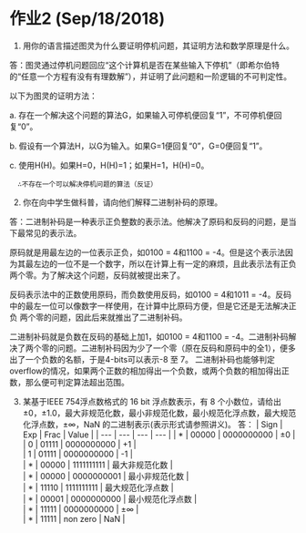 # 作业2 (Sep/18/2018)
1. 用你的语言描述图灵为什么要证明停机问题，其证明方法和数学原理是什么。

答：图灵通过停机问题回应“这个计算机是否在某些输入下停机”（即希尔伯特的“任意一个方程有没有有理数解”），并证明了此问题和一阶逻辑的不可判定性。
   
   以下为图灵的证明方法：
   
   a. 存在一个解决这个问题的算法G，如果输入可停机便回复“1”，不可停机便回复“0”。
   
   b. 假设有一个算法H，以G为输入。如果G=1便回复“0”，G=0便回复“1”。
   
   c. 使用H(H)。如果H=0，H(H)=1；如果H=1，H(H)=0。
   
      ∴不存在一个可以解决停机问题的算法（反证）


2. 你在向中学生做科普，请向他们解释二进制补码的原理。

答：二进制补码是一种表示正负整数的表示法。他解决了原码和反码的问题，是当下最常见的表示法。

   原码就是用最左边的一位表示正负，如0100 = 4和1100 = -4。但是这个表示法因为其最左边的一位不是一个数字，所以在计算上有一定的麻烦，且此表示法有正负两个零。为了解决这个问题，反码就被提出来了。

   反码表示法中的正数使用原码，而负数使用反码，如0100 = 4和1011 = -4。反码中的最左一位可以像数字一样使用，在计算中比原码方便，但是它还是无法解决正负 两个零的问题，因此后来就推出了二进制补码。

   二进制补码就是负数在反码的基础上加1，如0100 = 4和1100 = -4。二进制补码解决了两个零的问题。二进制补码因为少了一个零（原在反码和原码中的全1），便多出了一个负数的名额，于是4-bits可以表示-8 至 7。 二进制补码也能够判定overflow的情况，如果两个正数的相加得出一个负数，或两个负数的相加得出正数，那么便可判定算法超出范围。

3. 某基于IEEE 754浮点数格式的 16 bit 浮点数表示，有 8 个小数位，请给出 ±0，±1.0，最大非规范化数，最小非规范化数，最小规范化浮点数，最大规范化浮点数，±∞，NaN 的二进制表示(表示形式请参照讲义)。
答：
   | Sign | Exp | Frac | Value |
   | --- | --- | --- | --- |
   | * | 00000 | 0000000000 | ±0 |   
   | 0 | 01111 | 0000000000 | +1 |   
   | 1 | 01111 | 0000000000 | -1 |   
   | * | 00000 | 1111111111 | 最大非规范化数 |   
   | * | 00000 | 0000000001 | 最小非规范化数 |   
   | * | 11110 | 1111111111 | 最大规范化浮点数 |   
   | * | 00001 | 0000000000 | 最小规范化浮点数 |   
   | * | 11111 | 0000000000 | ±∞ |   
   | * | 11111 | non zero | NaN |
